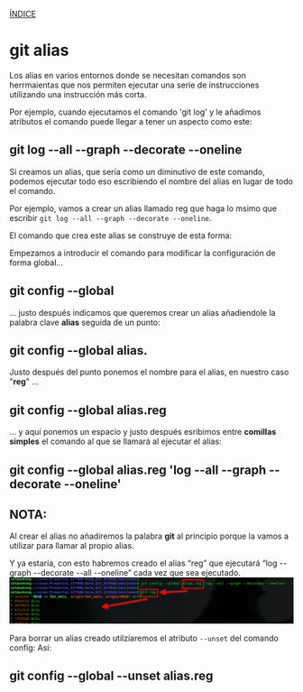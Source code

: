 [ÍNDICE](https://github.com/JoseFerDel/Guia_Git_GitHub/blob/Zet_main/README.md)

# **git alias**

Los alias en varios entornos donde se necesitan comandos son herrmaientas que nos permiten ejecutar una serie de instrucciones utilizando una instrucción más corta.

Por ejemplo, cuando ejecutamos el comando 'git log' y le añadimos atributos el comando puede llegar a tener un aspecto como este:


## git log --all --graph --decorate --oneline

Si creamos un alias, que sería como un diminutivo de este comando, podemos ejecutar todo eso escribiendo el nombre del alias en lugar de todo el comando.

Por ejemplo, vamos a crear un alias llamado reg que haga lo msimo que escribir `git log --all --graph --decorate --oneline`.

El comando que crea este alias se construye de esta forma:

Empezamos a introducir el comando para modificar la configuración de forma global...

## git config --global 

... justo después indicamos que queremos crear un alias añadiendole la palabra clave **alias** seguida de un punto:

## git config --global alias.

Justo después del punto ponemos el nombre para el alias, en nuestro caso "**reg**" ...

## git config --global alias.reg

... y aquí ponemos un espacio y justo después esribimos entre **comillas simples** el comando al que se llamará al ejecutar el alias:

## git config --global alias.reg 'log --all --graph --decorate --oneline'

## NOTA:
Al crear el alias no añadiremos la palabra **git** al principio porque la vamos a utilizar para llamar al propio alias.

Y ya estaría, con esto habremos creado el alias “reg” que ejecutará “log --graph --decorate --all --oneline” cada vez que sea ejecutado.     
![git_alias](/IMG/git_alias_01.png "git alias")      


Para borrar un alias creado utilziaremos el atributo `--unset` del comando config:
Así:    
## git config --global --unset alias.reg